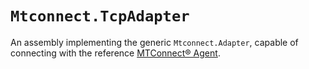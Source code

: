 ﻿# `Mtconnect.TcpAdapter`
An assembly implementing the generic `Mtconnect.Adapter`, capable of connecting with the reference [MTConnect&reg; Agent](https://github.com/mtconnect/cppagent).
